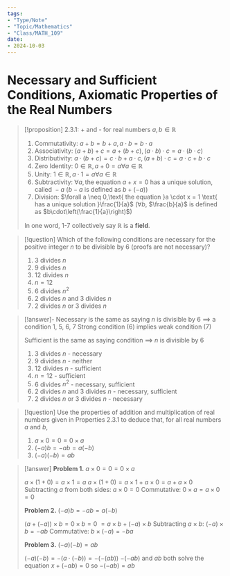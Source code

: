 ```yaml
---
tags:
- "Type/Note"
- "Topic/Mathematics"
- "Class/MATH_109"
date:
- 2024-10-03
---
```


# Necessary and Sufficient Conditions, Axiomatic Properties of the Real Numbers

> [!proposition] 2.3.1: + and - for real numbers
> $a,b\in \mathbb{R}$
> 1. Commutativity: $a+b=b+a, a\cdot b = b\cdot a$
> 2. Associativity: $(a+b)+c=a+(b+c), (a\cdot b)\cdot c = a\cdot (b\cdot c)$
> 3. Distributivity: $a\cdot(b+c) = c\cdot b + a\cdot c, (a+b)\cdot c = a\cdot c + b \cdot c$
> 4. Zero Identity: $0\in \mathbb{R}, a+0=a\forall a \in \mathbb{R}$
> 5. Unity: $1\in \mathbb{R}, a\cdot 1 = a \forall a \in \mathbb{R}$
> 6. Subtractivity: $\forall a, \text{the equation } a+x=0\text{ has a unique solution, called }-a$ ($b-a$ is defined as $b+(-a)$)
> 7. Division: $\forall a \neq 0,\text{ the equation }a \cdot x = 1 \text{ has a unique solution }\frac{1}{a}$ ($\forall b$, $\frac{b}{a}$ is defined as $b\cdot\left(\frac{1}{a}\right)$)
> 
> In one word, 1-7 collectively say $\mathbb{R}$ is a **field**.

> [!question] Which of the following conditions are necessary for the positive integer $n$ to be divisible by 6 (proofs are not necessary)?
> 1. 3 divides $n$
> 2. 9 divides $n$
> 3. 12 divides $n$
> 4. $n=12$
> 5. 6 divides $n^2$
> 6. 2 divides $n$ and 3 divides $n$
> 7. 2 divides $n$ or 3 divides $n$

> [!answer]-
> Necessary is the same as saying $n$ is divisible by 6 $\implies$ a condition
> 1, 5, 6, 7
> Strong condition (6) implies weak condition (7)
> 
> Sufficient is the same as saying condition $\implies$ $n$ is divisible by 6
> 1. 3 divides $n$ - necessary
> 2. 9 divides $n$ - neither
> 3. 12 divides $n$ - sufficient
> 4. $n=12$ - sufficient
> 5. 6 divides $n^2$ - necessary, sufficient
> 6. 2 divides $n$ and 3 divides $n$ - necessary, sufficient
> 7. 2 divides $n$ or 3 divides $n$ - necessary

> [!question] Use the properties of addition and multiplication of real numbers given in Properties 2.3.1 to deduce that, for all real numbers $a$ and $b$,
> 1. $a\times 0 = 0 = 0 \times a$
> 2. $(-a)b=-ab=a(-b)$
> 3. $(-a)(-b)=ab$

> [!answer]
> **Problem 1.** $a\times 0 = 0 = 0\times a$
> 
> $a\times (1+0) = a\times 1= a$
> $a\times (1+0) = a\times 1 + a\times 0= a + a\times 0$
> Subtracting $a$ from both sides:
> $a\times 0 = 0$
> Commutative: $0\times a = a \times 0 = 0$
> 
> **Problem 2.** $(-a)b=-ab=a(-b)$
> 
> $(a+(-a))\times b = 0 \times b = 0$
> $=a\times b + (-a) \times b$
> Subtracting $a\times b$: $(-a)\times b = -ab$
> Commutative: $b\times(-a) = -ba$
> 
> **Problem 3.** $(-a)(-b)=ab$
> 
> $(-a)(-b) = -(a\cdot(-b)) = -(-(ab))$
> $-(-ab)$ and $ab$ both solve the equation $x+(-ab)=0$ so $-(-ab)=ab$

